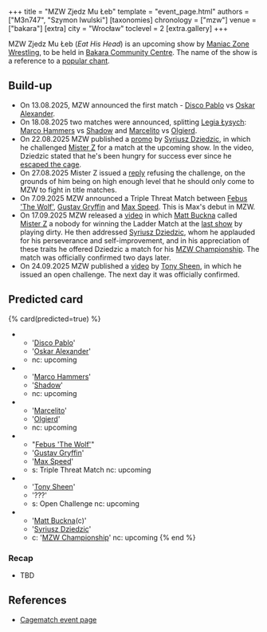 +++
title = "MZW Zjedz Mu Łeb"
template = "event_page.html"
authors = ["M3n747", "Szymon Iwulski"]
[taxonomies]
chronology = ["mzw"]
venue = ["bakara"]
[extra]
city = "Wrocław"
toclevel = 2
[extra.gallery]
+++

MZW Zjedz Mu Łeb (_Eat His Head_) is an upcoming show by [Maniac Zone Wrestling](@/o/mzw.md), to be held in [Bakara Community Centre](@/v/bakara.md). The name of the show is a reference to a [popular chant](@/a/polish-wrestling-chants.md#calls-to-action).

## Build-up

* On 13.08.2025, MZW announced the first match - [Disco Pablo](@/w/disco-pablo.md) vs [Oskar Alexander](@/w/oskar-alexander.md).
* On 18.08.2025 two matches were announced, splitting [Legia Łysych](@/tt/legia-lysych.md): [Marco Hammers](@/w/marco-hammers.md) vs [Shadow](@/w/shadow.md) and [Marcelito](@/w/marcelito.md) vs [Olgierd](@/w/olgierd.md).
* On 22.08.2025 MZW published a [promo][promo-dziedzic] by [Syriusz Dziedzic](@/w/dziedzic.md), in which he challenged [Mister Z](@/w/mister-z.md) for a match at the upcoming show. In the video, Dziedzic stated that he's been hungry for success ever since he [escaped the cage](@/a/ptw-exits.md).
* On 27.08.2025 Mister Z issued a [reply][promo-z] refusing the challenge, on the grounds of him being on high enough level that he should only come to MZW to fight in title matches.
* On 7.09.2025 MZW announced a Triple Threat Match between [Febus 'The Wolf'](@/w/apollo-anderson.md), [Gustav Gryffin](@/w/gustav-gryffin.md) and [Max Speed](@/w/max-speed.md). This is Max's debut in MZW.
* On 17.09.2025 MZW released a [video][promo-matt] in which [Matt Buckna](@/w/matt-buckna.md) called [Mister Z](@/w/mister-z.md) a nobody for winning the Ladder Match at the [last show](@/e/mzw/2025-06-28-mzw-green-madness.md) by playing dirty. He then addressed [Syriusz Dziedzic](@/w/dziedzic.md), whom he applauded for his perseverance and self-improvement, and in his appreciation of these traits he offered Dziedzic a match for his [MZW Championship](@/c/mzw-championship.md). The match was officially confirmed two days later.
* On 24.09.2025 MZW published a [video][riverman-challenge] by [Tony Sheen](@/w/riverman.md), in which he issued an open challenge. The next day it was officially confirmed.

## Predicted card

{% card(predicted=true) %}
- - '[Disco Pablo](@/w/disco-pablo.md)'
  - '[Oskar Alexander](@/w/oskar-alexander.md)'
  - nc: upcoming
- - '[Marco Hammers](@/w/marco-hammers.md)'
  - '[Shadow](@/w/shadow.md)'
  - nc: upcoming
- - '[Marcelito](@/w/marcelito.md)'
  - '[Olgierd](@/w/olgierd.md)'
  - nc: upcoming
- - "[Febus 'The Wolf'](@/w/apollo-anderson.md)"
  - '[Gustav Gryffin](@/w/gustav-gryffin.md)'
  - '[Max Speed](@/w/max-speed.md)'
  - s: Triple Threat Match
    nc: upcoming
- - '[Tony Sheen](@/w/riverman.md)'
  - '???'
  - s: Open Challenge
    nc: upcoming
- - '[Matt Buckna](@/w/matt-buckna.md)(c)'
  - '[Syriusz Dziedzic](@/w/dziedzic.md)'
  - c: '[MZW Championship](@/c/mzw-championship.md)'
    nc: upcoming
{% end %}

### Recap

* TBD

## References

* [Cagematch event page](https://www.cagematch.net/?id=1&nr=431688)

[promo-dziedzic]: https://www.facebook.com/reel/1952443468659232/
[promo-z]: https://www.facebook.com/reel/2210556449383947/
[promo-matt]: https://www.facebook.com/ManiacZoneWrestling/videos/655104714312240
[riverman-challenge]: https://www.facebook.com/watch/?v=1115122563935121
